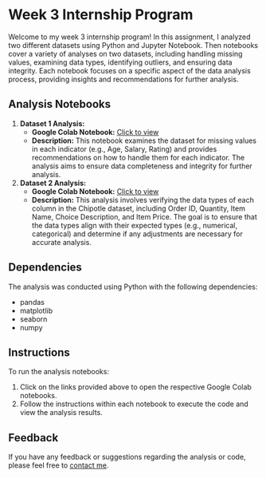 # Week 3 Internship Program

Welcome to my week 3 internship program! In this assignment, I analyzed two different datasets using Python and Jupyter Notebook.
Then notebooks cover a variety of analyses on two datasets, including handling missing values, examining data types, identifying outliers, and ensuring data integrity. Each notebook focuses on a specific aspect of the data analysis process, providing insights and recommendations for further analysis.

## Analysis Notebooks

1. **Dataset 1 Analysis:**
   - **Google Colab Notebook:** [Click to view](https://colab.research.google.com/drive/1SxzoImiaeMoA34PmmqFLQfdF1kyoaLbp?usp=sharing)
   - **Description:** This notebook examines the dataset for missing values in each indicator (e.g., Age, Salary, Rating) and provides recommendations on how to handle them for each indicator. The analysis aims to ensure data completeness and integrity for further analysis.
2. **Dataset 2 Analysis:**
   - **Google Colab Notebook:** [Click to view](https://colab.research.google.com/drive/1k9_w05cA-OdlJHCZ_6F54lRaRsLSQMB9?usp=sharing)
   - **Description:** This analysis involves verifying the data types of each column in the Chipotle dataset, including Order ID, Quantity, Item Name, Choice Description, and Item Price. The goal is to ensure that the data types align with their expected types (e.g., numerical, categorical) and determine if any adjustments are necessary for accurate analysis.

## Dependencies

The analysis was conducted using Python with the following dependencies:
- pandas
- matplotlib
- seaborn
- numpy

## Instructions

To run the analysis notebooks:
1. Click on the links provided above to open the respective Google Colab notebooks.
2. Follow the instructions within each notebook to execute the code and view the analysis results.

## Feedback

If you have any feedback or suggestions regarding the analysis or code, please feel free to [contact me](mailto:rahulkannan0784@gmail.com).
